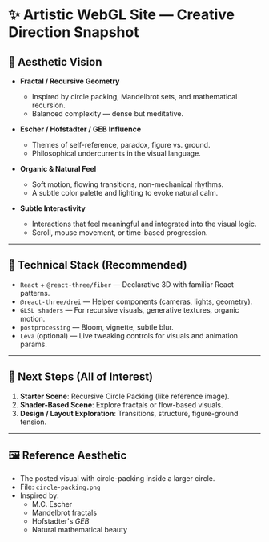 # ✨ Artistic WebGL Site — Creative Direction Snapshot

## 🎨 Aesthetic Vision

- **Fractal / Recursive Geometry**
  - Inspired by circle packing, Mandelbrot sets, and mathematical recursion.
  - Balanced complexity — dense but meditative.

- **Escher / Hofstadter / GEB Influence**
  - Themes of self-reference, paradox, figure vs. ground.
  - Philosophical undercurrents in the visual language.

- **Organic & Natural Feel**
  - Soft motion, flowing transitions, non-mechanical rhythms.
  - A subtle color palette and lighting to evoke natural calm.

- **Subtle Interactivity**
  - Interactions that feel meaningful and integrated into the visual logic.
  - Scroll, mouse movement, or time-based progression.

---

## 🧱 Technical Stack (Recommended)

- `React` + `@react-three/fiber` — Declarative 3D with familiar React patterns.
- `@react-three/drei` — Helper components (cameras, lights, geometry).
- `GLSL shaders` — For recursive visuals, generative textures, organic motion.
- `postprocessing` — Bloom, vignette, subtle blur.
- `Leva` (optional) — Live tweaking controls for visuals and animation params.

---

## 🧠 Next Steps (All of Interest)

1. **Starter Scene**: Recursive Circle Packing (like reference image).
2. **Shader-Based Scene**: Explore fractals or flow-based visuals.
3. **Design / Layout Exploration**: Transitions, structure, figure-ground tension.

---

## 🖼️ Reference Aesthetic

- The posted visual with circle-packing inside a larger circle.
- File: `circle-packing.png`
- Inspired by:
  - M.C. Escher
  - Mandelbrot fractals
  - Hofstadter's *GEB*
  - Natural mathematical beauty
